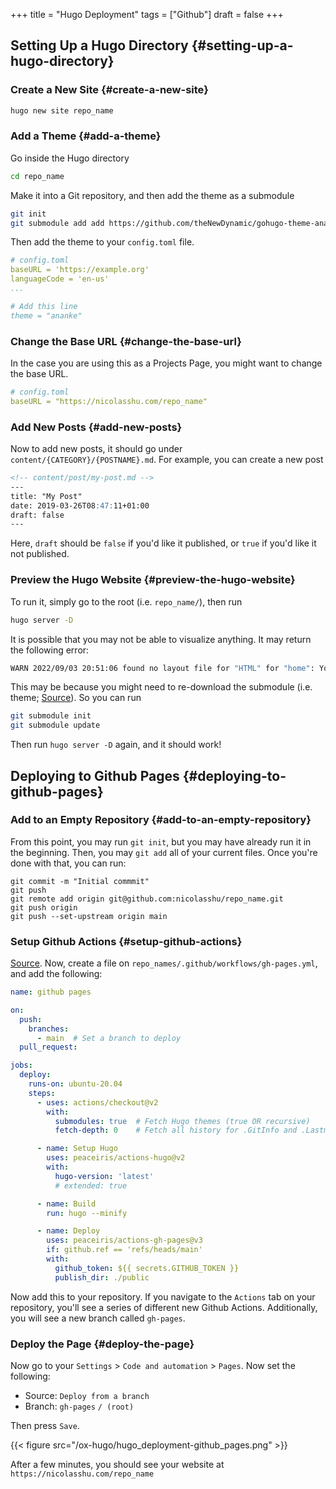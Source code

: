+++
title = "Hugo Deployment"
tags = ["Github"]
draft = false
+++

## Setting Up a Hugo Directory {#setting-up-a-hugo-directory}


### Create a New Site {#create-a-new-site}

```bash
hugo new site repo_name
```


### Add a Theme {#add-a-theme}

Go inside the Hugo directory

```bash
cd repo_name
```

Make it into a Git repository, and then add the theme as a submodule

```bash
git init
git submodule add add https://github.com/theNewDynamic/gohugo-theme-ananke.git themes/ananke
```

Then add the theme to your `config.toml` file.

```yaml
# config.toml
baseURL = 'https://example.org'
languageCode = 'en-us'
...

# Add this line
theme = "ananke"
```


### Change the Base URL {#change-the-base-url}

In the case you are using this as a Projects Page, you might want to change the base URL.

```yaml
# config.toml
baseURL = "https://nicolasshu.com/repo_name"
```


### Add New Posts {#add-new-posts}

Now to add new posts, it should go under `content/{CATEGORY}/{POSTNAME}.md`. For example, you can create a new post

```markdown
<!-- content/post/my-post.md -->
---
title: "My Post"
date: 2019-03-26T08:47:11+01:00
draft: false
---
```

Here, `draft` should be `false` if you'd like it published, or `true` if you'd like it not published.


### Preview the Hugo Website {#preview-the-hugo-website}

To run it, simply go to the root (i.e. `repo_name/`), then run

```bash
hugo server -D
```

It is possible that you may not be able to visualize anything. It may return the following error:

```bash
WARN 2022/09/03 20:51:06 found no layout file for "HTML" for "home": You should create a template file which matches Hugo Layouts Lookup Rules for this combination.
```

This may be because you might need to re-download the submodule (i.e. theme; [Source](https://stackoverflow.com/a/65745209)). So you can run

```bash
git submodule init
git submodule update
```

Then run `hugo server -D` again, and it should work!


## Deploying to Github Pages {#deploying-to-github-pages}


### Add to an Empty Repository {#add-to-an-empty-repository}

From this point, you may run `git init`, but you may have already run it in the beginning. Then, you may `git add` all of your current files. Once you're done with that, you can run:

```nil
git commit -m "Initial commmit"
git push
git remote add origin git@github.com:nicolasshu/repo_name.git
git push origin
git push --set-upstream origin main
```


### Setup Github Actions {#setup-github-actions}

[Source](https://gohugo.io/hosting-and-deployment/hosting-on-github/). Now, create a file on `repo_names/.github/workflows/gh-pages.yml`, and add the following:

```yaml
name: github pages

on:
  push:
    branches:
      - main  # Set a branch to deploy
  pull_request:

jobs:
  deploy:
    runs-on: ubuntu-20.04
    steps:
      - uses: actions/checkout@v2
        with:
          submodules: true  # Fetch Hugo themes (true OR recursive)
          fetch-depth: 0    # Fetch all history for .GitInfo and .Lastmod

      - name: Setup Hugo
        uses: peaceiris/actions-hugo@v2
        with:
          hugo-version: 'latest'
          # extended: true

      - name: Build
        run: hugo --minify

      - name: Deploy
        uses: peaceiris/actions-gh-pages@v3
        if: github.ref == 'refs/heads/main'
        with:
          github_token: ${{ secrets.GITHUB_TOKEN }}
          publish_dir: ./public
```

Now add this to your repository. If you navigate to the `Actions` tab on your repository, you'll see a series of different new Github Actions. Additionally, you will see a new branch called `gh-pages`.


### Deploy the Page {#deploy-the-page}

Now go to your `Settings` &gt; `Code and automation` &gt; `Pages`. Now set the following:

-   Source: `Deploy from a branch`
-   Branch: `gh-pages` `/ (root)`

Then press `Save`.

{{< figure src="/ox-hugo/hugo_deployment-github_pages.png" >}}

After a few minutes, you should see your website at `https://nicolasshu.com/repo_name`